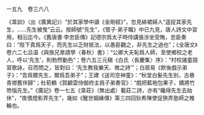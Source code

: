 一五九　卷三六八

《韋訓》（出《廣異記》）“於其家學中讀《金剛經》”，忽見緋裙婦人“遥捉其家先生，……先生被曳”云云。按師號“先生”，《管子·弟子職》中已九見，唐人詩文中習用，相沿迄今。《舊唐書·李忠臣傳》記德宗爲太子時侍講張涉坐受賄，忠臣奏曰：“陛下貴爲天子，而先生以乏財抵法，以愚臣觀之，非先生之過也”；《全唐文》卷六二七吕温《與族兄臯請學〈春秋〉書》：“公卿大夫恥爲人師，至使鄉校之老人，呼以‘先生’，則勃然動色”；卷六五三元稹《白氏〈長慶集〉序》：“村校諸童競習歌詠，召而問之，皆對曰：‘先生教我樂天、微之詩’”；白居易《飲後戲示弟子》：“吾爲爾先生，爾爲吾弟子”；王建《送司空神童》：“秋堂白髮先生别，古巷青襟舊伴歸”；杜荀鶴《賀顧雲侍御府主爲子弟奏官》：“戲把藍袍包果子，嬌將竹笏惱先生。”《廣記》卷一七五《韋莊》（無出處）載莊二詩，亦有“纔得先生去始休”，“夜偎燈影弄先生”，幾如《醒世姻緣傳》第三四回狄希陳使促狹弄塾師之椎輪也。